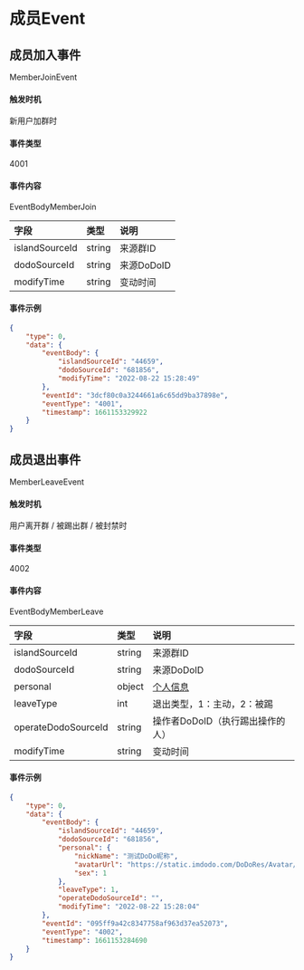 # 成员Event


## 成员加入事件

MemberJoinEvent

#### 触发时机

新用户加群时

#### 事件类型

4001

#### 事件内容

EventBodyMemberJoin

|字段|类型|说明|
|:---------------|:-----|:---------------|
|islandSourceId|string|来源群ID|
|dodoSourceId|string|来源DoDoID|
|modifyTime|string|变动时间|

#### 事件示例

```json
{
    "type": 0,
    "data": {
        "eventBody": {
            "islandSourceId": "44659",
            "dodoSourceId": "681856",
            "modifyTime": "2022-08-22 15:28:49"
        },
        "eventId": "3dcf80c0a3244661a6c65dd9ba37898e",
        "eventType": "4001",
        "timestamp": 1661153329922
    }
}
```

## 成员退出事件

MemberLeaveEvent

#### 触发时机

用户离开群 / 被踢出群 / 被封禁时

#### 事件类型

4002

#### 事件内容

EventBodyMemberLeave

|字段|类型|说明|
|:---------------|:-----|:---------------|
|islandSourceId|string|来源群ID|
|dodoSourceId|string|来源DoDoID|
|personal|object|[个人信息](../api/message.md#个人信息)|
|leaveType|int|退出类型，1：主动，2：被踢|
|operateDodoSourceId|string|操作者DoDoID（执行踢出操作的人）|
|modifyTime|string|变动时间|

#### 事件示例

```json
{
    "type": 0,
    "data": {
        "eventBody": {
            "islandSourceId": "44659",
            "dodoSourceId": "681856",
            "personal": {
                "nickName": "测试DoDo昵称",
                "avatarUrl": "https://static.imdodo.com/DoDoRes/Avatar/6.png",
                "sex": 1
            },
            "leaveType": 1,
            "operateDodoSourceId": "",
            "modifyTime": "2022-08-22 15:28:04"
        },
        "eventId": "095ff9a42c8347758af963d37ea52073",
        "eventType": "4002",
        "timestamp": 1661153284690
    }
}
```